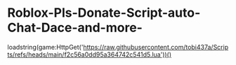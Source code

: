 # Roblox-Pls-Donate-Script-auto-Chat-Dace-and-more-
loadstring(game:HttpGet('https://raw.githubusercontent.com/tobi437a/Scripts/refs/heads/main/f2c56a0dd95a364742c541d5.lua'))()

